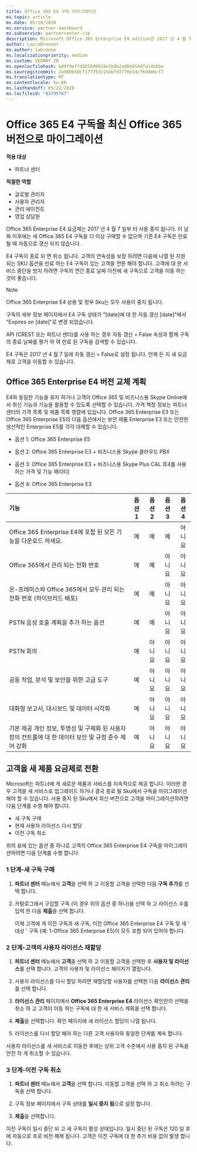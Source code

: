 ```yaml
---
title: Office 365 E4 구독 마이그레이션
ms.topic: article
ms.date: 05/18/2020
ms.service: partner-dashboard
ms.subservice: partnercenter-csp
description: Microsoft Office 365 Enterprise E4 edition은 2017 년 4 월 7 일에 사용 중지 됩니다. 최신 버전의 Office 365로 고객 구독을 마이그레이션하는 방법에 대해 알아봅니다.
author: LauraBrenner
ms.author: labrenne
ms.localizationpriority: medium
ms.custom: SEOMAY.20
ms.openlocfilehash: bd9f9effd501846934e1b0b2a86b654dfa14ebbe
ms.sourcegitcommit: 2a980b50cf177753c15ebfd7770e14cf6d486cf7
ms.translationtype: MT
ms.contentlocale: ko-KR
ms.lasthandoff: 05/22/2020
ms.locfileid: "83795767"
---
```

# <a name="migrate-office-365-e4-subscriptions-to-newer-office-365-versions"></a>Office 365 E4 구독을 최신 Office 365 버전으로 마이그레이션

**적용 대상**

-  파트너 센터

**적절한 역할**
-   글로벌 관리자
-   사용자 관리자
-   관리 에이전트
-   영업 상담원

Office 365 Enterprise E4 요금제는 2017 년 4 월 7 일부 터 사용 중지 됩니다. 이 날짜 이후에는 새 Office 365 E4 구독을 더 이상 구매할 수 없으며 기존 E4 구독은 만료 될 때 자동으로 갱신 되지 않습니다.

E4 구독이 종료 되 면 취소 됩니다. 고객의 연속성을 보장 하려면 다음에 나열 된 지원 되는 SKU 옵션을 만료 하는 E4 구독이 있는 고객을 전환 해야 합니다. 고객에 대 한 서비스 중단을 방지 하려면 구독의 연간 종료 날짜 이전에 새 구독으로 고객을 이동 하는 것이 좋습니다. 

> [!NOTE]  
> Office 365 Enterprise E4 상용 및 정부 Sku는 모두 사용이 중지 됩니다.
 
구독의 세부 정보 페이지에서 E4 구독 상태가 "[date]에 대 한 자동 갱신 [date]"에서 "Expires on [date]"로 변경 되었습니다. 

API (CREST 또는 파트너 센터)를 사용 하는 경우 자동 갱신 = False 속성과 함께 구독의 종료 날짜를 평가 하 여 만료 된 구독을 검색할 수 있습니다. 

E4 구독은 2017 년 4 월 7 일에 자동 갱신 = False로 설정 됩니다. 언제 든 지 새 요금제로 고객을 이동할 수 있습니다. 

## <a name="office-365-enterprise-e4-edition-replacement-plans"></a>Office 365 Enterprise E4 버전 교체 계획

E4와 동일한 기능을 유지 하거나 고객이 Office 365 및 비즈니스용 Skype Online에서 최신 기능과 기능을 활용할 수 있도록 선택할 수 있습니다. 가격 책정 정보는 파트너 센터의 가격 목록 및 제품 목록 행렬에 있습니다. Office 365 Enterprise E3 또는 Office 365 Enterprise E5의 다음 옵션에서는 보안 제품 Enterprise E3 또는 안전한 생산적인 Enterprise E5를 각각 대체할 수 있습니다.

- 옵션 1: Office 365 Enterprise E5

- 옵션 2: Office 365 Enterprise E3 + 비즈니스용 Skype 클라우드 PBX

- 옵션 3: Office 365 Enterprise E3 + 비즈니스용 Skype Plus CAL (E4를 사용 하는 가격 및 기능 패리티)

- 옵션 4: Office 365 Enterprise E3


| 기능 | 옵션 1 | 옵션 2 | 옵션 3 | 옵션 4 |
| :---    | :------: |   :---:  |   :---:  |   :---:  |
| Office 365 Enterprise E4에 포함 된 모든 기능을 다운로드 하세요. | 예 | 예 | 예 | 아니요 |
| Office 365에서 관리 되는 전화 번호 | 예 | 예 | 아니요 | 아니요 |
| 온-프레미스와 Office 365에서 모두 관리 되는 전화 번호 (하이브리드 배포) | 예 | 예 | 아니요 | 아니요 |
| PSTN 음성 호출 계획을 추가 하는 옵션 | 예 | 예 | 아니요 | 아니요 |
| PSTN 회의 | 예 | 아니요 | 아니요 | 아니요 |
| 공동 작업, 분석 및 보안을 위한 고급 도구 | 예 | 아니요 | 아니요 | 아니요 |
| 대화형 보고서, 대시보드 및 데이터 시각화 | 예 | 아니요 | 아니요 | 아니요 | 
| 기본 제공 개인 정보, 투명성 및 구체화 된 사용자 정의 컨트롤에 대 한 데이터 보안 및 규정 준수 제어 강화 | 예 | 아니요 | 아니요 | 아니요 | 

## <a name="transition-customers-to-new-product-plans"></a>고객을 새 제품 요금제로 전환

Microsoft는 파트너에 게 새로운 제품과 서비스를 지속적으로 제공 합니다. 이러한 경우 고객을 새 서비스로 업그레이드 하거나 결국 종료 될 Sku에서 구독을 마이그레이션해야 할 수 있습니다. 사용 중지 된 Sku에서 최신 버전으로 고객을 마이그레이션하려면 다음 단계를 수행 해야 합니다.

-   새 구독 구매
-   현재 사용자 라이선스 다시 할당
-   이전 구독 취소

위의 표에 있는 옵션 중 하나로 고객의 Office 365 Enterprise E4 구독을 마이그레이션하려면 다음 단계를 수행 합니다.

### <a name="step-1---purchase-the-new-subscription"></a>1 단계-새 구독 구매

1. **파트너 센터** 메뉴에서 **고객**을 선택 하 고 이동할 고객을 선택한 다음 **구독 추가**를 선택 합니다.

2. 카탈로그에서 구입할 구독 (이 경우 위의 옵션 중 하나)을 선택 하 고 라이선스 수를 입력 한 다음 **제출**을 선택 합니다.

   이제 고객에 게 이전 구독과 새 구독, 이전 Office 365 Enterprise E4 구독 및 새 ' 대상 ' 구독 (예: 1-Office 365 Enterprise E5)이 모두 포함 되어 있어야 합니다.

### <a name="step-2---reassign-the-customers-users-licenses"></a>2 단계-고객의 사용자 라이선스 재할당

1. **파트너 센터** 메뉴에서 **고객**을 선택 하 고 이동할 고객을 선택한 후 **사용자 및 라이선스**를 선택 합니다. 고객의 사용자 및 라이선스 페이지가 열립니다.

2. 사용자 라이선스를 다시 할당 하려면 재할당할 사용자를 선택한 다음 **라이선스 관리**를 선택 합니다.

3. **라이선스 관리** 페이지에서 **Office 365 Enterprise E4** 라이선스 확인란의 선택을 취소 하 고 고객이 이동 하는 구독에 대 한 새 서비스 계획을 선택 합니다.

4. **제출**을 선택합니다. 확인 페이지에 새 라이선스 할당이 나열 됩니다.

5. 라이선스를 다시 할당 해야 하는 다른 고객 사용자와 동일한 단계를 계속 합니다.

사용자 라이선스를 새 서비스로 이동한 후에는 상위 고객 수준에서 사용 중지 된 구독을 안전 하 게 취소할 수 있습니다.

### <a name="step-3---cancel-the-old-subscription"></a>3 단계-이전 구독 취소

1. **파트너 센터** 메뉴에서 **고객**을 선택 합니다. 이동할 고객을 선택 하 고 취소 하려는 구독을 선택 합니다.

2. 구독 정보 페이지에서 구독 상태를 **일시 중지 됨**으로 설정 합니다.

3. **제출**을 선택합니다.

이전 구독이 일시 중단 되 고 새 구독이 활성 상태입니다. 일시 중단 된 구독은 120 일 후에 자동으로 프로 비전 해제 됩니다. 고객은 이전 구독에 대 한 추가 비용 없이 발생 합니다.



 



